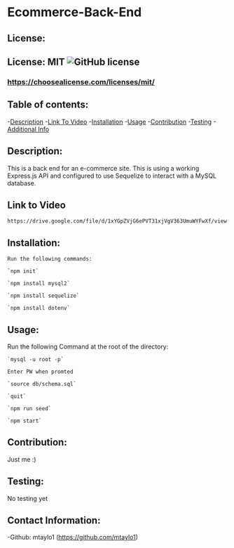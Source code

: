 # Ecommerce-Back-End
   ## License:
   ## License: MIT  ![GitHub license](https://img.shields.io/badge/License-MIT-yellow.svg)
   ### https://choosealicense.com/licenses/mit/
    
   ## Table of contents:
   -[Description](#description)
   -[Link To Video](#linktovideo)
   -[Installation](#installation)
   -[Usage](#usage)
   -[Contribution](#contribution)
   -[Testing](#testing)
   -[Additional Info](#addtional-info)

   ## Description:
   This is a back end for an e-commerce site. This is using a working Express.js API and configured to use Sequelize to interact with a MySQL database.

   ## Link to Video
    https://drive.google.com/file/d/1xYGpZVjG6ePVT31xjVgV363UmuWYFwXf/view

   ## Installation:
    Run the following commands:

    `npm init`

    `npm install mysql2`

    `npm install sequelize`

    `npm install dotenv`

   ## Usage:
   Run the following Command at the root of the directory:
   
    `mysql -u root -p`

    Enter PW when promted

    `source db/schema.sql`

    `quit`

    `npm run seed`
  
    `npm start`
   
   ## Contribution:
   Just me :)
   ## Testing:
   No testing yet
   ## Contact Information: 
   -Github: mtaylo1 (https://github.com/mtaylo1)
   
  
   